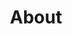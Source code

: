 ---
title: About
permalink: /about/
layout: flow
js-package: about
css-package: about
jumbotron:
  triangle-divider: true
  title: About
  description: >-
    If you work on open source software for Arm platforms, Linaro Connect is the
    place to be to understand the latest developments and work directly with the
    most active engineers and maintainers in the ecosystem.
  carousel-images:
    - /assets/images/content/bkk19-group-photo.jpg
    - /assets/images/content/lcu14.jpg
    - /assets/images/content/lcu13.jpg
    - /assets/images/content/lce13.jpg
    - /assets/images/content/lca14.jpg
    - /assets/images/content/lca13.jpg
    - /assets/images/content/las16.jpg
    - /assets/images/content/hkg15.jpg
    - /assets/images/content/bud17.jpg
    - /assets/images/content/bkk16.jpg

flow:
    - row: container_row 
    #   style: dark
      items:
        - format: text
          class: text-center
          content: >
                Every six months, over 300 of the world's leading open source engineers working on Arm get together for a full week of engineering sessions and hacking at Linaro Connect. Linaro Connect Bangkok has now ended. The next Connect will be held in San Diego California September 23-27, 2019. Registration will be announced in May 2019.


                To view slides or videos from the keynotes and sessions from previous Connects, please go to our [Resources page](https://connect.linaro.org/resources/).

    - row: container_row 
      style: block_row
    #   background_image: /assets/images/content/bkk19-group-photo.jpg
      items:
        - format: block
          style: text-center text-white
          item_width: 4
          content: 
              - title: 
                    size: h3
                    content: Collaborate & Learn
                url: /about/
                background_image: /assets/images/content/bkk19-group-photo.jpg
                text:
                    content: >
                        Collaborate with the engineers _leading_ open source software development in the _Arm ecosystem_, have in-depth
                        technical conversations about real world issues and solutions, and attend how-to training sessions about the
                         latest Arm software developments.
                buttons:
                    - title: View Resources
                      url: /resources/
                      icon: fa fa-book
                      class: btn-primary
              - title: 
                    size: h3
                    content: Contribute
                url: /about/
                background_image: /assets/images/content/bkk19-group-photo.jpg
                text:
                    content: >
                        Bring your knowledge and experience to influence and contribute to Linaro's development work. Linaro Connect is a unique opportunity to put your ideas forward face to face with other contributors and maintainers. If you have something relevant you'd like to show off, consider participating in Demo Friday.
                buttons:
                    - title: Submit a Demo
                      url: /demo-friday/
                      icon: fa fa-slideshare
                      class: btn-primary
              - title: 
                    size: h3
                    content: Socialize
                url: /about/
                background_image: /assets/images/content/bkk19-group-photo.jpg
                text:
                    content: >
                        In addition to the regular breaks in the day and informal hacking sessions, there are a range of evening events at which you can network with your peers and get to know the other attendees.
                buttons:
                    - title: View Schedule
                      url: /about/
                      icon: fa fa-clock-o
                      class: btn-primary
    - row: container_row 
    #   style: dark
      items:
        - format: title
          content: Code of Conduct
          size: h2
        - format: text
          class: text-center
          content: >
                Linaro Ltd, as host for Linaro Connect, is dedicated to a harassment-free conference experience for everyone.
        - format: buttons
          centered: true
          content:
              - title: Anti-harassment Policy
                url: /code-of-conduct/
                icon: fa fa-arrow-right
                class: btn-primary
    - row: full_width_row
      #style: new
      items:
        - format: title
          content: Highlights from BKK19
          size: h2
        - format: slider
        #   style: text-center text-white
          content:
              lightbox_enabled: true
              seconds_per_slide: 5
              nav: true
              dots: false
              xs_items: 1
              sm_items: 2
              md_items: 4
              lg_items: 6 
              items:
                - image: /assets/images/content/bkk19-sponsor-table.jpg
                  title: Sponsor table at Linaro Connect Bangkok 2019
                - image: /assets/images/content/bkk19-registration-desk.jpg
                  title: Registration desk at Linaro Connect Bangkok 2019
                - image: /assets/images/content/bkk19-packet-sponsored-food.jpg
                  title: Packet branded macaron's at Linaro Connect Bangkok 2019
                - image: /assets/images/content/bkk19-li-gong-keynote-linaro-matters.jpg
                  title: >-
                    Linaro CEO, Li Gong, presenting the opening keynote at Linaro Connect
                    Bangkok 2019
                - image: /assets/images/content/bkk19-li-gong-keynote.jpg
                  title: >-
                    Linaro CEO, Li Gong, presenting the opening keynote at Linaro Connect
                    Bangkok 2019
                - image: /assets/images/content/bkk19-jacob-smith-packet-keynote.jpg
                  title: >-
                    Jacob Smith from Packet presenting his keynote at Linaro Connect Bangkok 2019
                - image: /assets/images/content/bkk19-google-keynote.jpg
                  title: Google's keynote at Linaro Connect Bangkok 2019
                - image: /assets/images/content/bkk19-demo-friday.jpg
                  title: Demo Friday hacking at Linaro Connect Bangkok 2019
                - image: /assets/images/content/bkk19-chris-royston-arm-developer-talk.jpg
                  title: >-
                    Chris Royston from Arm talking about the new revision of developer.arm.com
                    at Linaro Connect Bangkok 2019
                - image: /assets/images/content/bkk19-bosch-keynote-2.jpg
                  title: >-
                    Dirk Slama from Bosch presenting his keynote at Linaro Connect Bangkok 2019
                - image: /assets/images/content/bkk19-bosch-keynote.jpg
                  title: >-
                    Dirk Slama from Bosch presenting his keynote at Linaro Connect Bangkok 2019
                - image: /assets/images/content/bkk19-backpack-giveaway.jpg
                  title: RedHat's giveaway at Linaro Connect Bangkok 2019.
                - image: /assets/images/content/bkk19-ai-demo.jpg
                  title: Object recognition at Linaro Connect Bangkok 2019

---